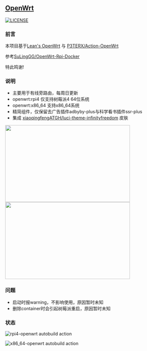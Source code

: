 ## [OpenWrt](https://github.com/elarkasi/openwrt)

[![LICENSE](https://img.shields.io/github/license/mashape/apistatus.svg?style=flat-square&label=LICENSE)](https://github.com/elarkasi/raspi-openwrt/blob/master/LICENSE)
    
### 前言

本项目基于[Lean's OpenWrt](https://github.com/coolsnowwolf/lede) 与 [P3TERX/Action-OpenWrt](https://github.com/P3TERX/Actions-OpenWrt)

参考[SuLingGG/OpenWrt-Rpi-Docker](https://github.com/SuLingGG/OpenWrt-Rpi-Docker)
    
特此鸣谢!

### 说明
- 主要用于有线旁路由，每周日更新
- openwrt:rpi4 仅支持树莓派4 64位系统
- openwrt:x86_64 支持x86_64系统
- 精简组件，仅保留去广告插件adbyby-plus与科学看书插件ssr-plus
- 集成 [xiaoqingfengATGH/luci-theme-infinityfreedom](https://github.com/xiaoqingfengATGH/luci-theme-infinityfreedom) 皮肤

<img src="https://github.com/xiaoqingfengATGH/luci-theme-infinityfreedom/blob/master/screenshots/000.Login.jpg" alt="" width="400" height="247"><img src="https://github.com/xiaoqingfengATGH/luci-theme-infinityfreedom/blob/master/screenshots/001.Overview.jpg" alt="" width="400" height="247">

### 问题
- 启动时报warning，不影响使用，原因暂时未知
- 删除container时会引起树莓派重启，原因暂时未知
  
### 状态
![rpi4-openwrt autobuild action](https://github.com/elarkasi/raspi-openwrt/workflows/rpi4-openwrt%20autobuild%20action/badge.svg)

![x86_64-openwrt autobuild action](https://github.com/elarkasi/openwrt/workflows/x86_64-openwrt%20autobuild%20action/badge.svg)
